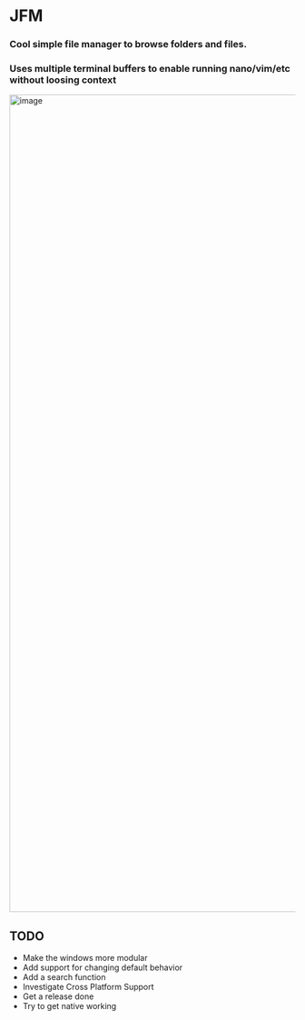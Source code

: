 # JFM
### Cool simple file manager to browse folders and files.
### Uses multiple terminal buffers to enable running nano/vim/etc without loosing context
<img width="1440" alt="image" src="https://github.com/user-attachments/assets/3937daa8-2f75-4c70-bcbb-30d010c67cb4" />

## TODO
* Make the windows more modular
* Add support for changing default behavior
* Add a search function
* Investigate Cross Platform Support
* Get a release done
* Try to get native working
